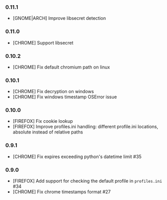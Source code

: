 ### 0.11.1
- [GNOME|ARCH] Improve libsecret detection
### 0.11.0
- [CHROME] Support libsecret
### 0.10.2
- [CHROME] Fix default chromium path on linux
### 0.10.1
- [CHROME] Fix decryption on windows
- [CHROME] Fix windows timestamp OSError issue
### 0.10.0
- [FIREFOX] Fix cookie lookup
- [FIREFOX] Improve profiles.ini handling: different profile.ini locations, absolute instead of relative paths
### 0.9.1
- [CHROME] Fix expires exceeding python's datetime limit #35
### 0.9.0
- [FIREFOX] Add support for checking the default profile in `profiles.ini` #34
- [CHROME] Fix chrome timestamps format #27
